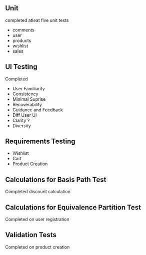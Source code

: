 ## Unit
completed atleat five unit tests
- comments
- user
- products
- wishlist
- sales
## UI Testing
Completed
- User Familiarity
- Consistency
- Minimal Suprise
- Recoverability
- Guidance and Feedback
- Diff User UI
- Clarity
?
- Diversity
## Requirements Testing
- Wishlist
- Cart
- Product Creation
## Calculations for Basis Path Test
Completed discount calculation
## Calculations for Equivalence Partition Test
Completed on user registration
## Validation Tests
Completed on product creation 
